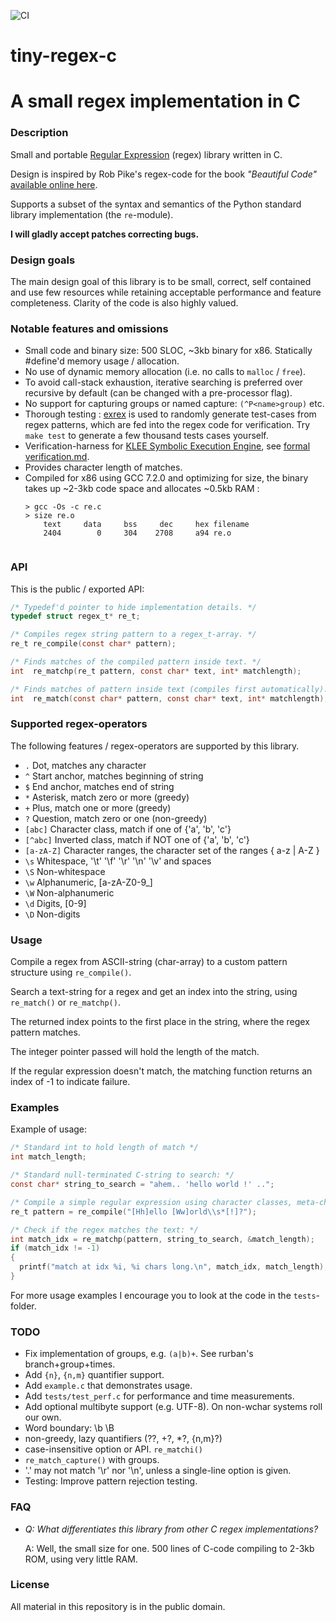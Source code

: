![CI](https://github.com/kokke/tiny-regex-c/workflows/CI/badge.svg)
# tiny-regex-c
# A small regex implementation in C
### Description
Small and portable [Regular Expression](https://en.wikipedia.org/wiki/Regular_expression) (regex) library written in C. 

Design is inspired by Rob Pike's regex-code for the book *"Beautiful Code"* [available online here](http://www.cs.princeton.edu/courses/archive/spr09/cos333/beautiful.html).

Supports a subset of the syntax and semantics of the Python standard library implementation (the `re`-module).

**I will gladly accept patches correcting bugs.**

### Design goals
The main design goal of this library is to be small, correct, self contained and use few resources while retaining acceptable performance and feature completeness. Clarity of the code is also highly valued.

### Notable features and omissions
- Small code and binary size: 500 SLOC, ~3kb binary for x86. Statically #define'd memory usage / allocation.
- No use of dynamic memory allocation (i.e. no calls to `malloc` / `free`).
- To avoid call-stack exhaustion, iterative searching is preferred over recursive by default (can be changed with a pre-processor flag).
- No support for capturing groups or named capture: `(^P<name>group)` etc.
- Thorough testing : [exrex](https://github.com/asciimoo/exrex) is used to randomly generate test-cases from regex patterns, which are fed into the regex code for verification. Try `make test` to generate a few thousand tests cases yourself. 
- Verification-harness for [KLEE Symbolic Execution Engine](https://klee.github.io), see [formal verification.md](https://github.com/kokke/tiny-regex-c/blob/master/formal_verification.md).
- Provides character length of matches.
- Compiled for x86 using GCC 7.2.0 and optimizing for size, the binary takes up ~2-3kb code space and allocates ~0.5kb RAM :
  ```
  > gcc -Os -c re.c
  > size re.o
      text     data     bss     dec     hex filename
      2404        0     304    2708     a94 re.o
      
  ```



### API
This is the public / exported API:
```C
/* Typedef'd pointer to hide implementation details. */
typedef struct regex_t* re_t;

/* Compiles regex string pattern to a regex_t-array. */
re_t re_compile(const char* pattern);

/* Finds matches of the compiled pattern inside text. */
int  re_matchp(re_t pattern, const char* text, int* matchlength);

/* Finds matches of pattern inside text (compiles first automatically). */
int  re_match(const char* pattern, const char* text, int* matchlength);
```

### Supported regex-operators
The following features / regex-operators are supported by this library.


  -  `.`         Dot, matches any character
  -  `^`         Start anchor, matches beginning of string
  -  `$`         End anchor, matches end of string
  -  `*`         Asterisk, match zero or more (greedy)
  -  `+`         Plus, match one or more (greedy)
  -  `?`         Question, match zero or one (non-greedy)
  -  `[abc]`     Character class, match if one of {'a', 'b', 'c'}
  -  `[^abc]`   Inverted class, match if NOT one of {'a', 'b', 'c'}
  -  `[a-zA-Z]` Character ranges, the character set of the ranges { a-z | A-Z }
  -  `\s`       Whitespace, '\t' '\f' '\r' '\n' '\v' and spaces
  -  `\S`       Non-whitespace
  -  `\w`       Alphanumeric, [a-zA-Z0-9_]
  -  `\W`       Non-alphanumeric
  -  `\d`       Digits, [0-9]
  -  `\D`       Non-digits

### Usage
Compile a regex from ASCII-string (char-array) to a custom pattern structure using `re_compile()`.

Search a text-string for a regex and get an index into the string, using `re_match()` or `re_matchp()`.

The returned index points to the first place in the string, where the regex pattern matches.

The integer pointer passed will hold the length of the match.

If the regular expression doesn't match, the matching function returns an index of -1 to indicate failure.

### Examples
Example of usage:
```C
/* Standard int to hold length of match */
int match_length;

/* Standard null-terminated C-string to search: */
const char* string_to_search = "ahem.. 'hello world !' ..";

/* Compile a simple regular expression using character classes, meta-char and greedy quantifiers: */
re_t pattern = re_compile("[Hh]ello [Ww]orld\\s*[!]?");

/* Check if the regex matches the text: */
int match_idx = re_matchp(pattern, string_to_search, &match_length);
if (match_idx != -1)
{
  printf("match at idx %i, %i chars long.\n", match_idx, match_length);
}
```

For more usage examples I encourage you to look at the code in the `tests`-folder.

### TODO
- Fix implementation of groups, e.g. `(a|b)+`. See rurban's branch+group+times.
- Add `{n}`, `{n,m}` quantifier support.
- Add `example.c` that demonstrates usage.
- Add `tests/test_perf.c` for performance and time measurements.
- Add optional multibyte support (e.g. UTF-8). On non-wchar systems roll our own.
- Word boundary: \b \B
- non-greedy, lazy quantifiers (??, +?, *?, {n,m}?)
- case-insensitive option or API. `re_matchi()`
- `re_match_capture()` with groups.
- '.' may not match '\r' nor '\n', unless a single-line option is given.
- Testing: Improve pattern rejection testing.

### FAQ
- *Q: What differentiates this library from other C regex implementations?*

  A: Well, the small size for one. 500 lines of C-code compiling to 2-3kb ROM, using very little RAM.

### License
All material in this repository is in the public domain.

